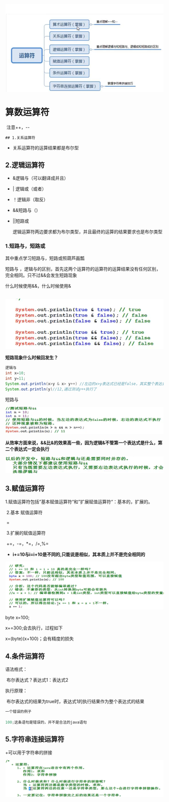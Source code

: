 ![image-20200909121849686](./picture\image-20200909121849686.png)

# 算数运算符

​	注意++，--

	## 1.关系运算符

- 关系运算符的运算结果都是布尔型

## 2.逻辑运算符

* &逻辑与（可以翻译成并且）

* | 逻辑或（或者）

* ！逻辑非（取反）

* &&短路与（）

* ||短路或

  逻辑运算符两边要求都为布尔类型，并且最终的运算的结果要求也是布尔类型 

### 1.短路与，短路或

其中重点学习短路与，短路或照葫芦画瓢

短路与 ，逻辑与的区别，首先这两个运算符的运算符的运算结果没有任何区别，完全相同。只不过&&会发生短路现象

什么时候使用&&，什么时候使用&

​	![image-20200909224856499](picture\image-20200909224856499.png)



**短路现象什么时候回发生？**

```java
逻辑与
int x=10;
int y=11;
System.out.println(x>y & x> y++) //左边的x>y表达式已经是false，其实整个表达式已经是false了，按道理右边的表达式不应该执行
System.out.println(y)//12,通过测试y++执行了
```

短路与

![image-20200909225802638](picture\image-20200909225802638.png)

**从效率方面来说，&&比&的效果高一些，因为逻辑&不管第一个表达式是什么，第二个表达式一定会执行**

 ![image-20200909230539601](picture\image-20200909230539601.png)

## 3.赋值运算符

​	1.赋值运算符包括”基本赋值运算符“和”扩展赋值运算符“：基本的，扩展的。

​	2.基本 赋值运算符

​		=

​	3.扩展的赋值运算符

​		+=，-=，*=，/=,%=



* **i+=10与i=i+10是不同的,只能说是相似，其本质上并不是完全相同的**

  

![image-20200910114734314](picture\image-20200910114734314.png)

byte x=100;

x+=300;会去执行，过程如下

x=(byte)(x+100)；会有精度的损失

## 4.条件运算符

语法格式：

​	布尔表达式？表达式1：表达式2

执行原理：

​	布尔表达式的结果为true时，表达式1的执行结果作为整个表达式的结果 



```java
一个错误的例子

100;这条语句是错误的，并不是合法的java语句
```

## 5.字符串连接运算符

\+可以用于字符串的拼接

![image-20200910160455922](picture\image-20200910160455922.png)